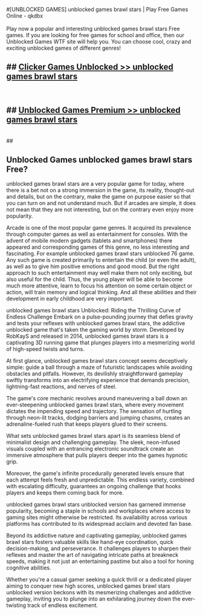 #[UNBLOCKED GAMES] unblocked games brawl stars | Play Free Games Online - qkdbx <br>
<br>
Play now a popular and interesting unblocked games brawl stars Free games. If you are looking for free games for school and office, then our Unblocked Games WTF site will help you. You can choose cool, crazy and exciting unblocked games of different genres!


## ##  [Clicker Games Unblocked >> unblocked games brawl stars](http://freeplayer.one?title=unblocked_games_brawl_stars&ref=22)
  <br>

##  ## [Unblocked Games Premium >> unblocked games brawl stars](http://freeplayer.one?title=unblocked_games_brawl_stars&ref=22)
  <br>
  ##



## Unblocked Games unblocked games brawl stars Free?

unblocked games brawl stars are a very popular game for today, where there is a bet not on a strong immersion in the game, its reality, thought-out and details, but on the contrary, make the game on purpose easier so that you can turn on and not understand much. But if arcades are simple, it does not mean that they are not interesting, but on the contrary even enjoy more popularity.

Arcade is one of the most popular game genres. It acquired its prevalence through computer games as well as entertainment for consoles. With the advent of mobile modern gadgets (tablets and smartphones) there appeared and corresponding games of this genre, no less interesting and fascinating. For example unblocked games brawl stars unblocked 76 game. Any such game is created primarily to entertain the child (or even the adult), as well as to give him positive emotions and good mood. But the right approach to such entertainment may well make them not only exciting, but also useful for the child. Thus, the young player will be able to become much more attentive, learn to focus his attention on some certain object or action, will train memory and logical thinking. And all these abilities and their development in early childhood are very important.

unblocked games brawl stars Unblocked: Riding the Thrilling Curve of Endless Challenge
Embark on a pulse-pounding journey that defies gravity and tests your reflexes with unblocked games brawl stars, the addictive unblocked game that's taken the gaming world by storm. Developed by RobKayS and released in 2014, unblocked games brawl stars is a captivating 3D running game that plunges players into a mesmerizing world of high-speed twists and turns.

At first glance, unblocked games brawl stars concept seems deceptively simple: guide a ball through a maze of futuristic landscapes while avoiding obstacles and pitfalls. However, its devilishly straightforward gameplay swiftly transforms into an electrifying experience that demands precision, lightning-fast reactions, and nerves of steel.

The game's core mechanic revolves around maneuvering a ball down an ever-steepening unblocked games brawl stars, where every movement dictates the impending speed and trajectory. The sensation of hurtling through neon-lit tracks, dodging barriers and jumping chasms, creates an adrenaline-fueled rush that keeps players glued to their screens.

What sets unblocked games brawl stars apart is its seamless blend of minimalist design and challenging gameplay. The sleek, neon-infused visuals coupled with an entrancing electronic soundtrack create an immersive atmosphere that pulls players deeper into the games hypnotic grip.

Moreover, the game's infinite procedurally generated levels ensure that each attempt feels fresh and unpredictable. This endless variety, combined with escalating difficulty, guarantees an ongoing challenge that hooks players and keeps them coming back for more.

unblocked games brawl stars unblocked version has garnered immense popularity, becoming a staple in schools and workplaces where access to gaming sites might otherwise be restricted. Its availability across various platforms has contributed to its widespread acclaim and devoted fan base.

Beyond its addictive nature and captivating gameplay, unblocked games brawl stars fosters valuable skills like hand-eye coordination, quick decision-making, and perseverance. It challenges players to sharpen their reflexes and master the art of navigating intricate paths at breakneck speeds, making it not just an entertaining pastime but also a tool for honing cognitive abilities.

Whether you're a casual gamer seeking a quick thrill or a dedicated player aiming to conquer new high scores, unblocked games brawl stars unblocked version beckons with its mesmerizing challenges and addictive gameplay, inviting you to plunge into an exhilarating journey down the ever-twisting track of endless excitement.